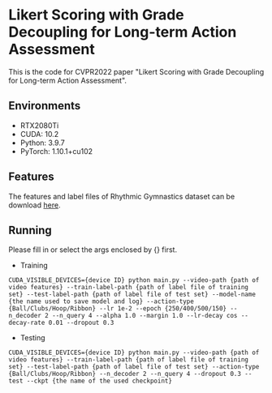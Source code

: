 # Likert Scoring with Grade Decoupling for Long-term Action Assessment

This is the code for CVPR2022 paper "Likert Scoring with Grade Decoupling for Long-term Action Assessment".

## Environments

- RTX2080Ti
- CUDA: 10.2
- Python: 3.9.7
- PyTorch: 1.10.1+cu102

## Features

The features and label files of Rhythmic Gymnastics dataset can be download [here](https://1drv.ms/u/s!AqXkt0Mw7p9llVaV2oV1mwmdAICG).

## Running

Please fill in or select the args enclosed by {} first.

- Training

```
CUDA_VISIBLE_DEVICES={device ID} python main.py --video-path {path of video features} --train-label-path {path of label file of training set} --test-label-path {path of label file of test set} --model-name {the name used to save model and log} --action-type {Ball/Clubs/Hoop/Ribbon} --lr 1e-2 --epoch {250/400/500/150} --n_decoder 2 --n_query 4 --alpha 1.0 --margin 1.0 --lr-decay cos --decay-rate 0.01 --dropout 0.3
```

- Testing

```
CUDA_VISIBLE_DEVICES={device ID} python main.py --video-path {path of video features} --train-label-path {path of label file of training set} --test-label-path {path of label file of test set} --action-type {Ball/Clubs/Hoop/Ribbon} --n_decoder 2 --n_query 4 --dropout 0.3 --test --ckpt {the name of the used checkpoint}
```

